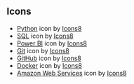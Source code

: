 ## Icons
- <a target="_blank" href="https://icons8.com/icon/13441/python">Python</a> icon by <a target="_blank" href="https://icons8.com">Icons8</a>
- <a target="_blank" href="https://icons8.com/icon/3767/sql">SQL</a> icon by <a target="_blank" href="https://icons8.com">Icons8</a>
- <a target="_blank" href="https://icons8.com/icon/70667/power-bi">Power BI</a> icon by <a target="_blank" href="https://icons8.com">Icons8</a>
- <a target="_blank" href="https://icons8.com/icon/20906/git">Git</a> icon by <a target="_blank" href="https://icons8.com">Icons8</a>
- <a target="_blank" href="https://icons8.com/icon/62856/github">GitHub</a> icon by <a target="_blank" href="https://icons8.com">Icons8</a>
- <a target="_blank" href="https://icons8.com/icon/cdYUlRaag9G9/docker">Docker</a> icon by <a target="_blank" href="https://icons8.com">Icons8</a>
- <a target="_blank" href="https://icons8.com/icon/33039/amazon-web-services">Amazon Web Services</a> icon by <a target="_blank" href="https://icons8.com">Icons8</a>